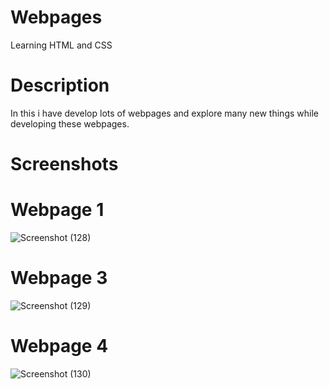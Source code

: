 # Webpages

Learning HTML and CSS

# Description
In this i have develop lots of webpages and explore many new things while developing these webpages.  

# Screenshots
# Webpage 1
![Screenshot (128)](https://user-images.githubusercontent.com/128295095/231038600-63dd3574-cf5f-4674-9420-df960deced1a.png)

# Webpage 3
![Screenshot (129)](https://user-images.githubusercontent.com/128295095/231039069-c607390c-241d-42e3-a04f-a5d9469fdb04.png)

# Webpage 4
![Screenshot (130)](https://user-images.githubusercontent.com/128295095/231039282-f4d88f6c-92b1-4e12-83d8-3c9881aac772.png)
